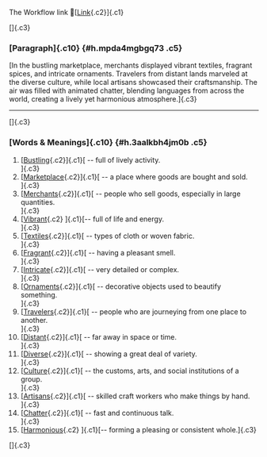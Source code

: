 The Workflow link
👏[[Link](https://www.google.com/url?q=http://www.google.com&sa=D&source=editors&ust=1755789721046356&usg=AOvVaw1XwFtJSYeGufAfuWNMWjo7){.c2}]{.c1}

[]{.c3}

### [Paragraph]{.c10} {#h.mpda4mgbgq73 .c5}

[In the bustling marketplace, merchants displayed vibrant textiles,
fragrant spices, and intricate ornaments. Travelers from distant lands
marveled at the diverse culture, while local artisans showcased their
craftsmanship. The air was filled with animated chatter, blending
languages from across the world, creating a lively yet harmonious
atmosphere.]{.c3}

------------------------------------------------------------------------

[]{.c3}

### [Words & Meanings]{.c10} {#h.3aalkbh4jm0b .c5}

1.  [[Bustling](https://www.google.com/url?q=http://www.google.com&sa=D&source=editors&ust=1755789721047577&usg=AOvVaw1t7iZyiySCPPcBU3wyh1EF){.c2}]{.c1}[ --
    full of lively activity.\
    ]{.c3}
2.  [[Marketplace](https://www.google.com/url?q=http://www.google.com&sa=D&source=editors&ust=1755789721047832&usg=AOvVaw2cJ8ksXxnys2k-ULe3b2_y){.c2}]{.c1}[ --
    a place where goods are bought and sold.\
    ]{.c3}
3.  [[Merchants](https://www.google.com/url?q=http://www.google.com&sa=D&source=editors&ust=1755789721048045&usg=AOvVaw3K_57N1N8cF-8lq2_bXq_p){.c2}]{.c1}[ --
    people who sell goods, especially in large quantities.\
    ]{.c3}
4.  [[Vibrant](https://www.google.com/url?q=http://www.google.com&sa=D&source=editors&ust=1755789721048300&usg=AOvVaw1XJxTJugiA9E5W2sPl3MuR){.c2}
    ]{.c1}[-- full of life and energy.\
    ]{.c3}
5.  [[Textiles](https://www.google.com/url?q=http://www.google.com&sa=D&source=editors&ust=1755789721048479&usg=AOvVaw3SHLqpadrgQ7K2hGw5gJqZ){.c2}]{.c1}[ --
    types of cloth or woven fabric.\
    ]{.c3}
6.  [[Fragrant](https://www.google.com/url?q=http://www.google.com&sa=D&source=editors&ust=1755789721048682&usg=AOvVaw2l81jWizLo6ypQTaM3hHNZ){.c2}]{.c1}[ --
    having a pleasant smell.\
    ]{.c3}
7.  [[Intricate](https://www.google.com/url?q=http://www.google.com&sa=D&source=editors&ust=1755789721048873&usg=AOvVaw1U-tc1UqQ24hzzN4BozSRn){.c2}]{.c1}[ --
    very detailed or complex.\
    ]{.c3}
8.  [[Ornaments](https://www.google.com/url?q=http://www.google.com&sa=D&source=editors&ust=1755789721049083&usg=AOvVaw3BOBeu-pihbD87ctsPN1JR){.c2}]{.c1}[ --
    decorative objects used to beautify something.\
    ]{.c3}
9.  [[Travelers](https://www.google.com/url?q=http://www.google.com&sa=D&source=editors&ust=1755789721049386&usg=AOvVaw0VLJQFj0DxDek-OJ-zo7Gb){.c2}]{.c1}[ --
    people who are journeying from one place to another.\
    ]{.c3}
10. [[Distant](https://www.google.com/url?q=http://www.google.com&sa=D&source=editors&ust=1755789721049650&usg=AOvVaw1xBsyIjpnq4rKdciu5xRPN){.c2}]{.c1}[ --
    far away in space or time.\
    ]{.c3}
11. [[Diverse](https://www.google.com/url?q=http://www.google.com&sa=D&source=editors&ust=1755789721049843&usg=AOvVaw2mPax27FR__PVKru5ITRF1){.c2}]{.c1}[ --
    showing a great deal of variety.\
    ]{.c3}
12. [[Culture](https://www.google.com/url?q=http://www.google.com&sa=D&source=editors&ust=1755789721050046&usg=AOvVaw0Hi-u-C7rOOWX2rm8vERAg){.c2}]{.c1}[ --
    the customs, arts, and social institutions of a group.\
    ]{.c3}
13. [[Artisans](https://www.google.com/url?q=http://www.google.com&sa=D&source=editors&ust=1755789721050347&usg=AOvVaw0eTov7a7jbYYZj-3qPrH9J){.c2}]{.c1}[ --
    skilled craft workers who make things by hand.\
    ]{.c3}
14. [[Chatter](https://www.google.com/url?q=http://www.google.com&sa=D&source=editors&ust=1755789721050564&usg=AOvVaw0mGVahgQDMxoLdyiHqXamc){.c2}]{.c1}[ --
    fast and continuous talk.\
    ]{.c3}
15. [[Harmonious](https://www.google.com/url?q=http://www.google.com&sa=D&source=editors&ust=1755789721050780&usg=AOvVaw3dqLeV08vXrkaXj9okD_3K){.c2}
    ]{.c1}[-- forming a pleasing or consistent whole.]{.c3}

[]{.c3}
